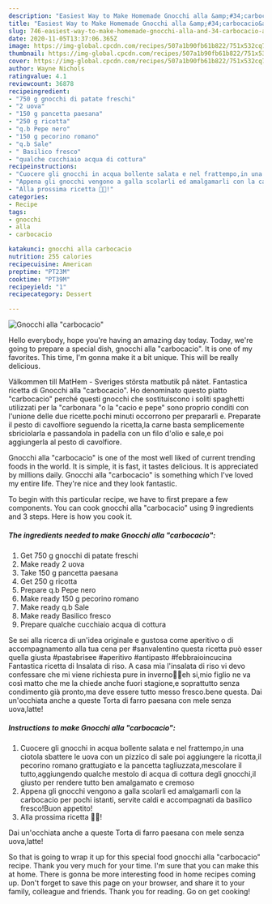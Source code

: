 ```yaml
---
description: "Easiest Way to Make Homemade Gnocchi alla &amp;#34;carbocacio&amp;#34;"
title: "Easiest Way to Make Homemade Gnocchi alla &amp;#34;carbocacio&amp;#34;"
slug: 746-easiest-way-to-make-homemade-gnocchi-alla-and-34-carbocacio-and-34
date: 2020-11-05T13:37:06.365Z
image: https://img-global.cpcdn.com/recipes/507a1b90fb61b822/751x532cq70/gnocchi-alla-carbocacio-recipe-main-photo.jpg
thumbnail: https://img-global.cpcdn.com/recipes/507a1b90fb61b822/751x532cq70/gnocchi-alla-carbocacio-recipe-main-photo.jpg
cover: https://img-global.cpcdn.com/recipes/507a1b90fb61b822/751x532cq70/gnocchi-alla-carbocacio-recipe-main-photo.jpg
author: Wayne Nichols
ratingvalue: 4.1
reviewcount: 36878
recipeingredient:
- "750 g gnocchi di patate freschi"
- "2 uova"
- "150 g pancetta paesana"
- "250 g ricotta"
- "q.b Pepe nero"
- "150 g pecorino romano"
- "q.b Sale"
- " Basilico fresco"
- "qualche cucchiaio acqua di cottura"
recipeinstructions:
- "Cuocere gli gnocchi in acqua bollente salata e nel frattempo,in una ciotola sbattere le uova con un pizzico di sale poi aggiungere la ricotta,il pecorino romano grattugiato e la pancetta tagliuzzata,mescolare il tutto,aggiungendo qualche mestolo di acqua di cottura degli gnocchi,il giusto per rendere tutto ben amalgamato e cremoso"
- "Appena gli gnocchi vengono a galla scolarli ed amalgamarli con la carbocacio per pochi istanti, servite caldi e accompagnati da basilico fresco!Buon appetito!"
- "Alla prossima ricetta 👩‍🍳!"
categories:
- Recipe
tags:
- gnocchi
- alla
- carbocacio

katakunci: gnocchi alla carbocacio 
nutrition: 255 calories
recipecuisine: American
preptime: "PT23M"
cooktime: "PT39M"
recipeyield: "1"
recipecategory: Dessert

---
```



![Gnocchi alla &#34;carbocacio&#34;](https://img-global.cpcdn.com/recipes/507a1b90fb61b822/751x532cq70/gnocchi-alla-carbocacio-recipe-main-photo.jpg)

Hello everybody, hope you're having an amazing day today. Today, we're going to prepare a special dish, gnocchi alla &#34;carbocacio&#34;. It is one of my favorites. This time, I'm gonna make it a bit unique. This will be really delicious.

Välkommen till MatHem - Sveriges största matbutik på nätet. Fantastica ricetta di Gnocchi alla &#34;carbocacio&#34;. Ho denominato questo piatto &#34;carbocacio&#34; perché questi gnocchi che sostituiscono i soliti spaghetti utilizzati per la &#34;carbonara &#34;o la &#34;cacio e pepe&#34; sono proprio conditi con l&#39;unione delle due ricette.pochi minuti occorrono per prepararli e. Preparate il pesto di cavolfiore seguendo la ricetta,la carne basta semplicemente sbriciolarla e passandola in padella con un filo d&#39;olio e sale,e poi aggiungerla al pesto di cavolfiore.

Gnocchi alla &#34;carbocacio&#34; is one of the most well liked of current trending foods in the world. It is simple, it is fast, it tastes delicious. It is appreciated by millions daily. Gnocchi alla &#34;carbocacio&#34; is something which I've loved my entire life. They're nice and they look fantastic.


To begin with this particular recipe, we have to first prepare a few components. You can cook gnocchi alla &#34;carbocacio&#34; using 9 ingredients and 3 steps. Here is how you cook it.

<!--inarticleads1-->

##### The ingredients needed to make Gnocchi alla &#34;carbocacio&#34;:

1. Get 750 g gnocchi di patate freschi
1. Make ready 2 uova
1. Take 150 g pancetta paesana
1. Get 250 g ricotta
1. Prepare q.b Pepe nero
1. Make ready 150 g pecorino romano
1. Make ready q.b Sale
1. Make ready  Basilico fresco
1. Prepare qualche cucchiaio acqua di cottura


Se sei alla ricerca di un&#39;idea originale e gustosa come aperitivo o di accompagnamento alla tua cena per #sanvalentino questa ricetta può esser quella giusta #pastabrisee #aperitivo #antipasto #febbraioincucina Fantastica ricetta di Insalata di riso. A casa mia l&#39;insalata di riso vi devo confessare che mi viene richiesta pure in inverno🤷‍♀️eh si,mio figlio ne va così matto che me la chiede anche fuori stagione,e soprattutto senza condimento già pronto,ma deve essere tutto messo fresco.bene questa. Dai un&#39;occhiata anche a queste Torta di farro paesana con mele senza uova,latte! 

<!--inarticleads2-->

##### Instructions to make Gnocchi alla &#34;carbocacio&#34;:

1. Cuocere gli gnocchi in acqua bollente salata e nel frattempo,in una ciotola sbattere le uova con un pizzico di sale poi aggiungere la ricotta,il pecorino romano grattugiato e la pancetta tagliuzzata,mescolare il tutto,aggiungendo qualche mestolo di acqua di cottura degli gnocchi,il giusto per rendere tutto ben amalgamato e cremoso
1. Appena gli gnocchi vengono a galla scolarli ed amalgamarli con la carbocacio per pochi istanti, servite caldi e accompagnati da basilico fresco!Buon appetito!
1. Alla prossima ricetta 👩‍🍳!


Dai un&#39;occhiata anche a queste Torta di farro paesana con mele senza uova,latte! 

So that is going to wrap it up for this special food gnocchi alla &#34;carbocacio&#34; recipe. Thank you very much for your time. I'm sure that you can make this at home. There is gonna be more interesting food in home recipes coming up. Don't forget to save this page on your browser, and share it to your family, colleague and friends. Thank you for reading. Go on get cooking!
